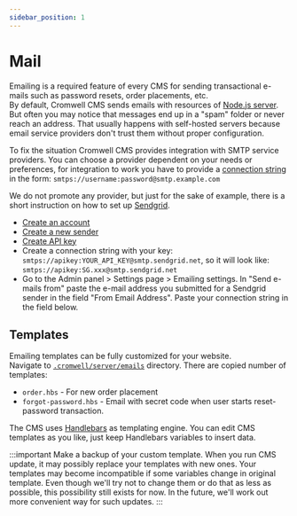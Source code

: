 ```yaml
---
sidebar_position: 1
---
```


# Mail

Emailing is a required feature of every CMS for sending transactional e-mails such as password resets, order placements, etc.  
By default, Cromwell CMS sends emails with resources of [Node.js server](https://www.npmjs.com/package/sendmail). But often you may notice that messages end up in a "spam" folder or never reach an address. That usually happens with self-hosted servers because email service providers don't trust them without proper configuration.

To fix the situation Cromwell CMS provides integration with SMTP service providers. You can choose a provider dependent on your needs or preferences, for integration to work you have to provide a [connection string](https://nodemailer.com/smtp/) in the form: `smtps://username:password@smtp.example.com`

We do not promote any provider, but just for the sake of example, there is a short instruction on how to set up [Sendgrid](https://sendgrid.com/).

- [Create an account](https://signup.sendgrid.com/)
- [Create a new sender](https://app.sendgrid.com/settings/sender_auth/senders/new)
- [Create API key](https://app.sendgrid.com/guide/integrate/langs/smtp)
- Create a connection string with your key: `smtps://apikey:YOUR_API_KEY@smtp.sendgrid.net`, so it will look like: `smtps://apikey:SG.xxx@smtp.sendgrid.net`
- Go to the Admin panel > Settings page > Emailing settings. In "Send e-mails from" paste the e-mail address you submitted for a Sendgrid sender in the field "From Email Address". Paste your connection string in the field below.

## Templates

Emailing templates can be fully customized for your website.  
Navigate to [`.cromwell/server/emails`](/docs/overview/installation#working-directories) directory. There are copied number of templates:

- `order.hbs` - For new order placement
- `forgot-password.hbs` - Email with secret code when user starts reset-password transaction.

The CMS uses [Handlebars](https://handlebarsjs.com/guide/) as templating engine. You can edit CMS templates as you like, just keep Handlebars variables to insert data.

:::important
Make a backup of your custom template. When you run CMS update, it may possibly replace your templates with new ones. Your templates may become incompatible if some variables change in original template. Even though we'll try not to change them or do that as less as possible, this possibility still exists for now. In the future, we'll work out more convenient way for such updates.
:::
